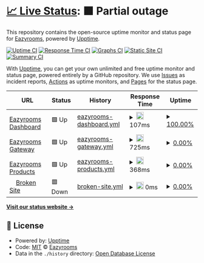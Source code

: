 # [📈 Live Status](https://api.eazyrooms.com): <!--live status--> **🟧 Partial outage**

This repository contains the open-source uptime monitor and status page for [Eazyrooms](https://eazyrooms.com/), powered by [Upptime](https://github.com/upptime/upptime).

[![Uptime CI](https://github.com/eazyrooms/monitor/workflows/Uptime%20CI/badge.svg)](https://github.com/eazyrooms/monitor/actions?query=workflow%3A%22Uptime+CI%22)
[![Response Time CI](https://github.com/eazyrooms/monitor/workflows/Response%20Time%20CI/badge.svg)](https://github.com/eazyrooms/monitor/actions?query=workflow%3A%22Response+Time+CI%22)
[![Graphs CI](https://github.com/eazyrooms/monitor/workflows/Graphs%20CI/badge.svg)](https://github.com/eazyrooms/monitor/actions?query=workflow%3A%22Graphs+CI%22)
[![Static Site CI](https://github.com/eazyrooms/monitor/workflows/Static%20Site%20CI/badge.svg)](https://github.com/eazyrooms/monitor/actions?query=workflow%3A%22Static+Site+CI%22)
[![Summary CI](https://github.com/eazyrooms/monitor/workflows/Summary%20CI/badge.svg)](https://github.com/eazyrooms/monitor/actions?query=workflow%3A%22Summary+CI%22)

With [Upptime](https://upptime.js.org), you can get your own unlimited and free uptime monitor and status page, powered entirely by a GitHub repository. We use [Issues](https://github.com/eazyrooms/monitor/issues) as incident reports, [Actions](https://github.com/eazyrooms/monitor/actions) as uptime monitors, and [Pages](https://api.eazyrooms.com) for the status page.

<!--start: status pages-->
<!-- This summary is generated by Upptime (https://github.com/upptime/upptime) -->
<!-- Do not edit this manually, your changes will be overwritten -->
<!-- prettier-ignore -->
| URL | Status | History | Response Time | Uptime |
| --- | ------ | ------- | ------------- | ------ |
| <img alt="" src="https://icons.duckduckgo.com/ip3/eazyrooms.vercel.app.ico" height="13"> [Eazyrooms Dashboard](https://eazyrooms.vercel.app) | 🟩 Up | [eazyrooms-dashboard.yml](https://github.com/chandrakanth222/monitor/commits/HEAD/history/eazyrooms-dashboard.yml) | <details><summary><img alt="Response time graph" src="./graphs/eazyrooms-dashboard/response-time-week.png" height="20"> 107ms</summary><br><a href="https://https://chandrakanth222.github.io/monitor/history/eazyrooms-dashboard"><img alt="Response time 125" src="https://img.shields.io/endpoint?url=https%3A%2F%2Fraw.githubusercontent.com%2Fchandrakanth222%2Fmonitor%2FHEAD%2Fapi%2Feazyrooms-dashboard%2Fresponse-time.json"></a><br><a href="https://https://chandrakanth222.github.io/monitor/history/eazyrooms-dashboard"><img alt="24-hour response time 175" src="https://img.shields.io/endpoint?url=https%3A%2F%2Fraw.githubusercontent.com%2Fchandrakanth222%2Fmonitor%2FHEAD%2Fapi%2Feazyrooms-dashboard%2Fresponse-time-day.json"></a><br><a href="https://https://chandrakanth222.github.io/monitor/history/eazyrooms-dashboard"><img alt="7-day response time 107" src="https://img.shields.io/endpoint?url=https%3A%2F%2Fraw.githubusercontent.com%2Fchandrakanth222%2Fmonitor%2FHEAD%2Fapi%2Feazyrooms-dashboard%2Fresponse-time-week.json"></a><br><a href="https://https://chandrakanth222.github.io/monitor/history/eazyrooms-dashboard"><img alt="30-day response time 125" src="https://img.shields.io/endpoint?url=https%3A%2F%2Fraw.githubusercontent.com%2Fchandrakanth222%2Fmonitor%2FHEAD%2Fapi%2Feazyrooms-dashboard%2Fresponse-time-month.json"></a><br><a href="https://https://chandrakanth222.github.io/monitor/history/eazyrooms-dashboard"><img alt="1-year response time 125" src="https://img.shields.io/endpoint?url=https%3A%2F%2Fraw.githubusercontent.com%2Fchandrakanth222%2Fmonitor%2FHEAD%2Fapi%2Feazyrooms-dashboard%2Fresponse-time-year.json"></a></details> | <details><summary><a href="https://https://chandrakanth222.github.io/monitor/history/eazyrooms-dashboard">100.00%</a></summary><a href="https://https://chandrakanth222.github.io/monitor/history/eazyrooms-dashboard"><img alt="All-time uptime 100.00%" src="https://img.shields.io/endpoint?url=https%3A%2F%2Fraw.githubusercontent.com%2Fchandrakanth222%2Fmonitor%2FHEAD%2Fapi%2Feazyrooms-dashboard%2Fuptime.json"></a><br><a href="https://https://chandrakanth222.github.io/monitor/history/eazyrooms-dashboard"><img alt="24-hour uptime 100.00%" src="https://img.shields.io/endpoint?url=https%3A%2F%2Fraw.githubusercontent.com%2Fchandrakanth222%2Fmonitor%2FHEAD%2Fapi%2Feazyrooms-dashboard%2Fuptime-day.json"></a><br><a href="https://https://chandrakanth222.github.io/monitor/history/eazyrooms-dashboard"><img alt="7-day uptime 100.00%" src="https://img.shields.io/endpoint?url=https%3A%2F%2Fraw.githubusercontent.com%2Fchandrakanth222%2Fmonitor%2FHEAD%2Fapi%2Feazyrooms-dashboard%2Fuptime-week.json"></a><br><a href="https://https://chandrakanth222.github.io/monitor/history/eazyrooms-dashboard"><img alt="30-day uptime 100.00%" src="https://img.shields.io/endpoint?url=https%3A%2F%2Fraw.githubusercontent.com%2Fchandrakanth222%2Fmonitor%2FHEAD%2Fapi%2Feazyrooms-dashboard%2Fuptime-month.json"></a><br><a href="https://https://chandrakanth222.github.io/monitor/history/eazyrooms-dashboard"><img alt="1-year uptime 100.00%" src="https://img.shields.io/endpoint?url=https%3A%2F%2Fraw.githubusercontent.com%2Fchandrakanth222%2Fmonitor%2FHEAD%2Fapi%2Feazyrooms-dashboard%2Fuptime-year.json"></a></details>
| <img alt="" src="https://icons.duckduckgo.com/ip3/api.eazyrooms.com.ico" height="13"> [Eazyrooms Gateway](https://api.eazyrooms.com) | 🟩 Up | [eazyrooms-gateway.yml](https://github.com/chandrakanth222/monitor/commits/HEAD/history/eazyrooms-gateway.yml) | <details><summary><img alt="Response time graph" src="./graphs/eazyrooms-gateway/response-time-week.png" height="20"> 725ms</summary><br><a href="https://https://chandrakanth222.github.io/monitor/history/eazyrooms-gateway"><img alt="Response time 731" src="https://img.shields.io/endpoint?url=https%3A%2F%2Fraw.githubusercontent.com%2Fchandrakanth222%2Fmonitor%2FHEAD%2Fapi%2Feazyrooms-gateway%2Fresponse-time.json"></a><br><a href="https://https://chandrakanth222.github.io/monitor/history/eazyrooms-gateway"><img alt="24-hour response time 691" src="https://img.shields.io/endpoint?url=https%3A%2F%2Fraw.githubusercontent.com%2Fchandrakanth222%2Fmonitor%2FHEAD%2Fapi%2Feazyrooms-gateway%2Fresponse-time-day.json"></a><br><a href="https://https://chandrakanth222.github.io/monitor/history/eazyrooms-gateway"><img alt="7-day response time 725" src="https://img.shields.io/endpoint?url=https%3A%2F%2Fraw.githubusercontent.com%2Fchandrakanth222%2Fmonitor%2FHEAD%2Fapi%2Feazyrooms-gateway%2Fresponse-time-week.json"></a><br><a href="https://https://chandrakanth222.github.io/monitor/history/eazyrooms-gateway"><img alt="30-day response time 731" src="https://img.shields.io/endpoint?url=https%3A%2F%2Fraw.githubusercontent.com%2Fchandrakanth222%2Fmonitor%2FHEAD%2Fapi%2Feazyrooms-gateway%2Fresponse-time-month.json"></a><br><a href="https://https://chandrakanth222.github.io/monitor/history/eazyrooms-gateway"><img alt="1-year response time 731" src="https://img.shields.io/endpoint?url=https%3A%2F%2Fraw.githubusercontent.com%2Fchandrakanth222%2Fmonitor%2FHEAD%2Fapi%2Feazyrooms-gateway%2Fresponse-time-year.json"></a></details> | <details><summary><a href="https://https://chandrakanth222.github.io/monitor/history/eazyrooms-gateway">0.00%</a></summary><a href="https://https://chandrakanth222.github.io/monitor/history/eazyrooms-gateway"><img alt="All-time uptime 0.00%" src="https://img.shields.io/endpoint?url=https%3A%2F%2Fraw.githubusercontent.com%2Fchandrakanth222%2Fmonitor%2FHEAD%2Fapi%2Feazyrooms-gateway%2Fuptime.json"></a><br><a href="https://https://chandrakanth222.github.io/monitor/history/eazyrooms-gateway"><img alt="24-hour uptime 0.00%" src="https://img.shields.io/endpoint?url=https%3A%2F%2Fraw.githubusercontent.com%2Fchandrakanth222%2Fmonitor%2FHEAD%2Fapi%2Feazyrooms-gateway%2Fuptime-day.json"></a><br><a href="https://https://chandrakanth222.github.io/monitor/history/eazyrooms-gateway"><img alt="7-day uptime 0.00%" src="https://img.shields.io/endpoint?url=https%3A%2F%2Fraw.githubusercontent.com%2Fchandrakanth222%2Fmonitor%2FHEAD%2Fapi%2Feazyrooms-gateway%2Fuptime-week.json"></a><br><a href="https://https://chandrakanth222.github.io/monitor/history/eazyrooms-gateway"><img alt="30-day uptime 0.00%" src="https://img.shields.io/endpoint?url=https%3A%2F%2Fraw.githubusercontent.com%2Fchandrakanth222%2Fmonitor%2FHEAD%2Fapi%2Feazyrooms-gateway%2Fuptime-month.json"></a><br><a href="https://https://chandrakanth222.github.io/monitor/history/eazyrooms-gateway"><img alt="1-year uptime 0.00%" src="https://img.shields.io/endpoint?url=https%3A%2F%2Fraw.githubusercontent.com%2Fchandrakanth222%2Fmonitor%2FHEAD%2Fapi%2Feazyrooms-gateway%2Fuptime-year.json"></a></details>
| <img alt="" src="https://icons.duckduckgo.com/ip3/api.eazyrooms.com.ico" height="13"> [Eazyrooms Products](https://api.eazyrooms.com/api/v1/storeService/getAllProducts/645626a6fb42bbfa70248aca?page=1&limit=1&active=true) | 🟩 Up | [eazyrooms-products.yml](https://github.com/chandrakanth222/monitor/commits/HEAD/history/eazyrooms-products.yml) | <details><summary><img alt="Response time graph" src="./graphs/eazyrooms-products/response-time-week.png" height="20"> 368ms</summary><br><a href="https://https://chandrakanth222.github.io/monitor/history/eazyrooms-products"><img alt="Response time 383" src="https://img.shields.io/endpoint?url=https%3A%2F%2Fraw.githubusercontent.com%2Fchandrakanth222%2Fmonitor%2FHEAD%2Fapi%2Feazyrooms-products%2Fresponse-time.json"></a><br><a href="https://https://chandrakanth222.github.io/monitor/history/eazyrooms-products"><img alt="24-hour response time 267" src="https://img.shields.io/endpoint?url=https%3A%2F%2Fraw.githubusercontent.com%2Fchandrakanth222%2Fmonitor%2FHEAD%2Fapi%2Feazyrooms-products%2Fresponse-time-day.json"></a><br><a href="https://https://chandrakanth222.github.io/monitor/history/eazyrooms-products"><img alt="7-day response time 368" src="https://img.shields.io/endpoint?url=https%3A%2F%2Fraw.githubusercontent.com%2Fchandrakanth222%2Fmonitor%2FHEAD%2Fapi%2Feazyrooms-products%2Fresponse-time-week.json"></a><br><a href="https://https://chandrakanth222.github.io/monitor/history/eazyrooms-products"><img alt="30-day response time 383" src="https://img.shields.io/endpoint?url=https%3A%2F%2Fraw.githubusercontent.com%2Fchandrakanth222%2Fmonitor%2FHEAD%2Fapi%2Feazyrooms-products%2Fresponse-time-month.json"></a><br><a href="https://https://chandrakanth222.github.io/monitor/history/eazyrooms-products"><img alt="1-year response time 383" src="https://img.shields.io/endpoint?url=https%3A%2F%2Fraw.githubusercontent.com%2Fchandrakanth222%2Fmonitor%2FHEAD%2Fapi%2Feazyrooms-products%2Fresponse-time-year.json"></a></details> | <details><summary><a href="https://https://chandrakanth222.github.io/monitor/history/eazyrooms-products">0.00%</a></summary><a href="https://https://chandrakanth222.github.io/monitor/history/eazyrooms-products"><img alt="All-time uptime 1.43%" src="https://img.shields.io/endpoint?url=https%3A%2F%2Fraw.githubusercontent.com%2Fchandrakanth222%2Fmonitor%2FHEAD%2Fapi%2Feazyrooms-products%2Fuptime.json"></a><br><a href="https://https://chandrakanth222.github.io/monitor/history/eazyrooms-products"><img alt="24-hour uptime 0.00%" src="https://img.shields.io/endpoint?url=https%3A%2F%2Fraw.githubusercontent.com%2Fchandrakanth222%2Fmonitor%2FHEAD%2Fapi%2Feazyrooms-products%2Fuptime-day.json"></a><br><a href="https://https://chandrakanth222.github.io/monitor/history/eazyrooms-products"><img alt="7-day uptime 0.00%" src="https://img.shields.io/endpoint?url=https%3A%2F%2Fraw.githubusercontent.com%2Fchandrakanth222%2Fmonitor%2FHEAD%2Fapi%2Feazyrooms-products%2Fuptime-week.json"></a><br><a href="https://https://chandrakanth222.github.io/monitor/history/eazyrooms-products"><img alt="30-day uptime 1.43%" src="https://img.shields.io/endpoint?url=https%3A%2F%2Fraw.githubusercontent.com%2Fchandrakanth222%2Fmonitor%2FHEAD%2Fapi%2Feazyrooms-products%2Fuptime-month.json"></a><br><a href="https://https://chandrakanth222.github.io/monitor/history/eazyrooms-products"><img alt="1-year uptime 1.43%" src="https://img.shields.io/endpoint?url=https%3A%2F%2Fraw.githubusercontent.com%2Fchandrakanth222%2Fmonitor%2FHEAD%2Fapi%2Feazyrooms-products%2Fuptime-year.json"></a></details>
| <img alt="" src="https://icons.duckduckgo.com/ip3/thissitedoesnotexist.koj.co.ico" height="13"> [Broken Site](https://thissitedoesnotexist.koj.co) | 🟥 Down | [broken-site.yml](https://github.com/chandrakanth222/monitor/commits/HEAD/history/broken-site.yml) | <details><summary><img alt="Response time graph" src="./graphs/broken-site/response-time-week.png" height="20"> 0ms</summary><br><a href="https://https://chandrakanth222.github.io/monitor/history/broken-site"><img alt="Response time 0" src="https://img.shields.io/endpoint?url=https%3A%2F%2Fraw.githubusercontent.com%2Fchandrakanth222%2Fmonitor%2FHEAD%2Fapi%2Fbroken-site%2Fresponse-time.json"></a><br><a href="https://https://chandrakanth222.github.io/monitor/history/broken-site"><img alt="24-hour response time 0" src="https://img.shields.io/endpoint?url=https%3A%2F%2Fraw.githubusercontent.com%2Fchandrakanth222%2Fmonitor%2FHEAD%2Fapi%2Fbroken-site%2Fresponse-time-day.json"></a><br><a href="https://https://chandrakanth222.github.io/monitor/history/broken-site"><img alt="7-day response time 0" src="https://img.shields.io/endpoint?url=https%3A%2F%2Fraw.githubusercontent.com%2Fchandrakanth222%2Fmonitor%2FHEAD%2Fapi%2Fbroken-site%2Fresponse-time-week.json"></a><br><a href="https://https://chandrakanth222.github.io/monitor/history/broken-site"><img alt="30-day response time 0" src="https://img.shields.io/endpoint?url=https%3A%2F%2Fraw.githubusercontent.com%2Fchandrakanth222%2Fmonitor%2FHEAD%2Fapi%2Fbroken-site%2Fresponse-time-month.json"></a><br><a href="https://https://chandrakanth222.github.io/monitor/history/broken-site"><img alt="1-year response time 0" src="https://img.shields.io/endpoint?url=https%3A%2F%2Fraw.githubusercontent.com%2Fchandrakanth222%2Fmonitor%2FHEAD%2Fapi%2Fbroken-site%2Fresponse-time-year.json"></a></details> | <details><summary><a href="https://https://chandrakanth222.github.io/monitor/history/broken-site">0.00%</a></summary><a href="https://https://chandrakanth222.github.io/monitor/history/broken-site"><img alt="All-time uptime 0.00%" src="https://img.shields.io/endpoint?url=https%3A%2F%2Fraw.githubusercontent.com%2Fchandrakanth222%2Fmonitor%2FHEAD%2Fapi%2Fbroken-site%2Fuptime.json"></a><br><a href="https://https://chandrakanth222.github.io/monitor/history/broken-site"><img alt="24-hour uptime 0.00%" src="https://img.shields.io/endpoint?url=https%3A%2F%2Fraw.githubusercontent.com%2Fchandrakanth222%2Fmonitor%2FHEAD%2Fapi%2Fbroken-site%2Fuptime-day.json"></a><br><a href="https://https://chandrakanth222.github.io/monitor/history/broken-site"><img alt="7-day uptime 0.00%" src="https://img.shields.io/endpoint?url=https%3A%2F%2Fraw.githubusercontent.com%2Fchandrakanth222%2Fmonitor%2FHEAD%2Fapi%2Fbroken-site%2Fuptime-week.json"></a><br><a href="https://https://chandrakanth222.github.io/monitor/history/broken-site"><img alt="30-day uptime 0.00%" src="https://img.shields.io/endpoint?url=https%3A%2F%2Fraw.githubusercontent.com%2Fchandrakanth222%2Fmonitor%2FHEAD%2Fapi%2Fbroken-site%2Fuptime-month.json"></a><br><a href="https://https://chandrakanth222.github.io/monitor/history/broken-site"><img alt="1-year uptime 0.00%" src="https://img.shields.io/endpoint?url=https%3A%2F%2Fraw.githubusercontent.com%2Fchandrakanth222%2Fmonitor%2FHEAD%2Fapi%2Fbroken-site%2Fuptime-year.json"></a></details>

<!--end: status pages-->

[**Visit our status website →**](https://api.eazyrooms.com)

## 📄 License

- Powered by: [Upptime](https://github.com/upptime/upptime)
- Code: [MIT](./LICENSE) © [Eazyrooms](https://eazyrooms.com/)
- Data in the `./history` directory: [Open Database License](https://opendatacommons.org/licenses/odbl/1-0/)
